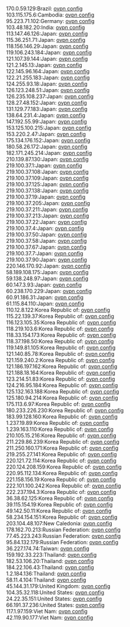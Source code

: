 170.0.59.129:Brazil: [ovpn config](vpn/170_0_59_129.ovpn)  
103.115.175.6:Cambodia: [ovpn config](vpn/103_115_175_6.ovpn)  
95.223.71.102:Germany: [ovpn config](vpn/95_223_71_102.ovpn)  
103.48.182.20:India: [ovpn config](vpn/103_48_182_20.ovpn)  
113.147.46.126:Japan: [ovpn config](vpn/113_147_46_126.ovpn)  
115.36.251.71:Japan: [ovpn config](vpn/115_36_251_71.ovpn)  
118.156.146.29:Japan: [ovpn config](vpn/118_156_146_29.ovpn)  
119.106.243.184:Japan: [ovpn config](vpn/119_106_243_184.ovpn)  
121.107.39.144:Japan: [ovpn config](vpn/121_107_39_144.ovpn)  
121.2.145.13:Japan: [ovpn config](vpn/121_2_145_13.ovpn)  
122.145.96.164:Japan: [ovpn config](vpn/122_145_96_164.ovpn)  
122.21.255.183:Japan: [ovpn config](vpn/122_21_255_183.ovpn)  
124.255.93.18:Japan: [ovpn config](vpn/124_255_93_18.ovpn)  
126.123.248.51:Japan: [ovpn config](vpn/126_123_248_51.ovpn)  
126.235.108.237:Japan: [ovpn config](vpn/126_235_108_237.ovpn)  
128.27.48.152:Japan: [ovpn config](vpn/128_27_48_152.ovpn)  
131.129.77.183:Japan: [ovpn config](vpn/131_129_77_183.ovpn)  
138.64.231.4:Japan: [ovpn config](vpn/138_64_231_4.ovpn)  
147.192.55.99:Japan: [ovpn config](vpn/147_192_55_99.ovpn)  
153.125.100.215:Japan: [ovpn config](vpn/153_125_100_215.ovpn)  
153.220.2.47:Japan: [ovpn config](vpn/153_220_2_47.ovpn)  
175.134.176.152:Japan: [ovpn config](vpn/175_134_176_152.ovpn)  
180.58.26.172:Japan: [ovpn config](vpn/180_58_26_172.ovpn)  
182.171.245.214:Japan: [ovpn config](vpn/182_171_245_214.ovpn)  
210.139.87.130:Japan: [ovpn config](vpn/210_139_87_130.ovpn)  
219.100.37.1:Japan: [ovpn config](vpn/219_100_37_1.ovpn)  
219.100.37.108:Japan: [ovpn config](vpn/219_100_37_108.ovpn)  
219.100.37.109:Japan: [ovpn config](vpn/219_100_37_109.ovpn)  
219.100.37.125:Japan: [ovpn config](vpn/219_100_37_125.ovpn)  
219.100.37.138:Japan: [ovpn config](vpn/219_100_37_138.ovpn)  
219.100.37.19:Japan: [ovpn config](vpn/219_100_37_19.ovpn)  
219.100.37.205:Japan: [ovpn config](vpn/219_100_37_205.ovpn)  
219.100.37.211:Japan: [ovpn config](vpn/219_100_37_211.ovpn)  
219.100.37.213:Japan: [ovpn config](vpn/219_100_37_213.ovpn)  
219.100.37.22:Japan: [ovpn config](vpn/219_100_37_22.ovpn)  
219.100.37.4:Japan: [ovpn config](vpn/219_100_37_4.ovpn)  
219.100.37.50:Japan: [ovpn config](vpn/219_100_37_50.ovpn)  
219.100.37.58:Japan: [ovpn config](vpn/219_100_37_58.ovpn)  
219.100.37.67:Japan: [ovpn config](vpn/219_100_37_67.ovpn)  
219.100.37.7:Japan: [ovpn config](vpn/219_100_37_7.ovpn)  
219.100.37.90:Japan: [ovpn config](vpn/219_100_37_90.ovpn)  
220.146.170.92:Japan: [ovpn config](vpn/220_146_170_92.ovpn)  
58.189.108.175:Japan: [ovpn config](vpn/58_189_108_175.ovpn)  
59.138.248.97:Japan: [ovpn config](vpn/59_138_248_97.ovpn)  
60.147.3.93:Japan: [ovpn config](vpn/60_147_3_93.ovpn)  
60.238.170.229:Japan: [ovpn config](vpn/60_238_170_229.ovpn)  
60.91.186.31:Japan: [ovpn config](vpn/60_91_186_31.ovpn)  
61.115.84.110:Japan: [ovpn config](vpn/61_115_84_110.ovpn)  
110.12.8.122:Korea Republic of: [ovpn config](vpn/110_12_8_122.ovpn)  
115.22.139.37:Korea Republic of: [ovpn config](vpn/115_22_139_37.ovpn)  
116.123.105.35:Korea Republic of: [ovpn config](vpn/116_123_105_35.ovpn)  
118.219.103.6:Korea Republic of: [ovpn config](vpn/118_219_103_6.ovpn)  
118.33.154.173:Korea Republic of: [ovpn config](vpn/118_33_154_173.ovpn)  
118.37.198.50:Korea Republic of: [ovpn config](vpn/118_37_198_50.ovpn)  
119.149.81.105:Korea Republic of: [ovpn config](vpn/119_149_81_105.ovpn)  
121.140.85.78:Korea Republic of: [ovpn config](vpn/121_140_85_78.ovpn)  
121.159.240.2:Korea Republic of: [ovpn config](vpn/121_159_240_2.ovpn)  
121.186.197.162:Korea Republic of: [ovpn config](vpn/121_186_197_162.ovpn)  
121.188.18.164:Korea Republic of: [ovpn config](vpn/121_188_18_164.ovpn)  
123.214.51.83:Korea Republic of: [ovpn config](vpn/123_214_51_83.ovpn)  
124.216.95.184:Korea Republic of: [ovpn config](vpn/124_216_95_184.ovpn)  
125.132.163.188:Korea Republic of: [ovpn config](vpn/125_132_163_188.ovpn)  
125.180.94.214:Korea Republic of: [ovpn config](vpn/125_180_94_214.ovpn)  
175.113.6.97:Korea Republic of: [ovpn config](vpn/175_113_6_97.ovpn)  
180.233.226.230:Korea Republic of: [ovpn config](vpn/180_233_226_230.ovpn)  
183.99.128.160:Korea Republic of: [ovpn config](vpn/183_99_128_160.ovpn)  
1.237.19.89:Korea Republic of: [ovpn config](vpn/1_237_19_89.ovpn)  
1.239.163.110:Korea Republic of: [ovpn config](vpn/1_239_163_110.ovpn)  
210.105.15.216:Korea Republic of: [ovpn config](vpn/210_105_15_216.ovpn)  
211.229.86.239:Korea Republic of: [ovpn config](vpn/211_229_86_239.ovpn)  
211.250.160.171:Korea Republic of: [ovpn config](vpn/211_250_160_171.ovpn)  
219.255.27.141:Korea Republic of: [ovpn config](vpn/219_255_27_141.ovpn)  
220.121.72.114:Korea Republic of: [ovpn config](vpn/220_121_72_114.ovpn)  
220.124.208.159:Korea Republic of: [ovpn config](vpn/220_124_208_159.ovpn)  
220.95.112.134:Korea Republic of: [ovpn config](vpn/220_95_112_134.ovpn)  
221.158.156.19:Korea Republic of: [ovpn config](vpn/221_158_156_19.ovpn)  
222.101.100.242:Korea Republic of: [ovpn config](vpn/222_101_100_242.ovpn)  
222.237.194.3:Korea Republic of: [ovpn config](vpn/222_237_194_3.ovpn)  
36.38.62.125:Korea Republic of: [ovpn config](vpn/36_38_62_125.ovpn)  
39.115.154.19:Korea Republic of: [ovpn config](vpn/39_115_154_19.ovpn)  
49.142.50.11:Korea Republic of: [ovpn config](vpn/49_142_50_11.ovpn)  
58.234.154.151:Korea Republic of: [ovpn config](vpn/58_234_154_151.ovpn)  
203.104.48.107:New Caledonia: [ovpn config](vpn/203_104_48_107.ovpn)  
178.162.70.213:Russian Federation: [ovpn config](vpn/178_162_70_213.ovpn)  
77.45.223.243:Russian Federation: [ovpn config](vpn/77_45_223_243.ovpn)  
95.84.132.179:Russian Federation: [ovpn config](vpn/95_84_132_179.ovpn)  
36.227.174.74:Taiwan: [ovpn config](vpn/36_227_174_74.ovpn)  
159.192.33.223:Thailand: [ovpn config](vpn/159_192_33_223.ovpn)  
182.53.106.20:Thailand: [ovpn config](vpn/182_53_106_20.ovpn)  
184.22.106.43:Thailand: [ovpn config](vpn/184_22_106_43.ovpn)  
1.2.184.136:Thailand: [ovpn config](vpn/1_2_184_136.ovpn)  
58.11.4.104:Thailand: [ovpn config](vpn/58_11_4_104.ovpn)  
45.144.31.179:United Kingdom: [ovpn config](vpn/45_144_31_179.ovpn)  
104.35.32.118:United States: [ovpn config](vpn/104_35_32_118.ovpn)  
24.22.35.151:United States: [ovpn config](vpn/24_22_35_151.ovpn)  
66.191.37.236:United States: [ovpn config](vpn/66_191_37_236.ovpn)  
117.1.97.159:Viet Nam: [ovpn config](vpn/117_1_97_159.ovpn)  
42.119.90.177:Viet Nam: [ovpn config](vpn/42_119_90_177.ovpn)  
